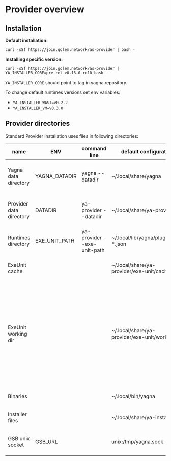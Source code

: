 # Provider overview

## Installation

**Default installation:**

`curl -sSf https://join.golem.network/as-provider | bash -`

**Installing specific version:**

`curl -sSf https://join.golem.network/as-provider | YA_INSTALLER_CORE=pre-rel-v0.13.0-rc10 bash -`

`YA_INSTALLER_CORE` should point to tag in yagna repository.

To change default runtimes versions set env variables:

- `YA_INSTALLER_WASI=v0.2.2`
- `YA_INSTALLER_VM=v0.3.0`

## Provider directories

Standard Provider installation uses files in following directories:


| name                    | ENV           | command line                | default configuration                     | description                                                                                                                                                                                                            | comment                                                                                                                                                                                   |
| ----------------------- | ------------- | --------------------------- | ----------------------------------------- | ---------------------------------------------------------------------------------------------------------------------------------------------------------------------------------------------------------------------- | ----------------------------------------------------------------------------------------------------------------------------------------------------------------------------------------- |
| Yagna data directory    | YAGNA_DATADIR | yagna --datadir             | ~/.local/share/yagna                      | Contains yagna daemon configuration and persistent files.                                                                                                                                                              |                                                                                                                                                                                           |
| Provider data directory | DATADIR       | ya-provider --datadir       | ~/.local/share/ya-provider                | Provider agent configuration files, logs and ExeUnit directories.                                                                                                                                                      |                                                                                                                                                                                           |
| Runtimes directory      | EXE_UNIT_PATH | ya-provider --exe-unit-path | ~/.local/lib/yagna/plugins/ya-*.json      | Contains runtime binaries.                                                                                                                                                                                             | Regular expression pointing to ExeUnits descriptors (It's not directory). Warning:`golemsp` overrides this setting (issue: [#2689](https://github.com/golemfactory/yagna/issues/2689)). |
| ExeUnit cache           |               |                             | ~/.local/share/ya-provider/exe-unit/cache | Stores cached ExeUnit Runtime images.                                                                                                                                                                                  |                                                                                                                                                                                           |
| ExeUnit working dir     |               |                             | ~/.local/share/ya-provider/exe-unit/work  | Directory used to store tasks data. For each Agreement ExeUnit creates directory named by Agreement Id. Inside there are directories created for each activity. VM runtime mounts image volumes inside this directory. |                                                                                                                                                                                           |
| Binaries                |               |                             | ~/.local/bin/yagna                        | Yagna daemon and agent binaries.                                                                                                                                                                                       | If yagna is already installed, intaller will use previous directory instead.                                                                                                              |
| Installer files         |               |                             | ~/.local/share/ya-installer               | Directory used by installer to download files.                                                                                                                                                                         | Files can be removed after installation is completed.                                                                                                                                     |
| GSB unix socket         | GSB_URL       |                             | unix:/tmp/yagna.sock                      | Unix socket used by GSB for communication.                                                                                                                                                                             | Can be configured to use TCP.                                                                                                                                                             |
